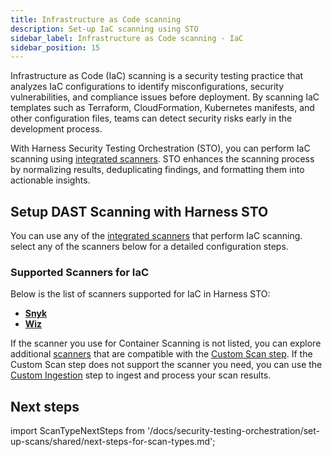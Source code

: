 ```yaml
---
title: Infrastructure as Code scanning
description: Set-up IaC scanning using STO
sidebar_label: Infrastructure as Code scanning - IaC
sidebar_position: 15
---
```

Infrastructure as Code (IaC) scanning is a security testing practice that analyzes IaC configurations to identify misconfigurations, security vulnerabilities, and compliance issues before deployment. By scanning IaC templates such as Terraform, CloudFormation, Kubernetes manifests, and other configuration files, teams can detect security risks early in the development process.

With Harness Security Testing Orchestration (STO), you can perform IaC scanning using [integrated scanners](#supported-scanners-for-iac). STO enhances the scanning process by normalizing results, deduplicating findings, and formatting them into actionable insights.

## Setup DAST Scanning with Harness STO
You can use any of the [integrated scanners](#supported-scanners-for-iac) that perform IaC scanning. select any of the scanners below for a detailed configuration steps.

### Supported Scanners for IaC
Below is the list of scanners supported for IaC in Harness STO:

- [**Snyk**](/docs/security-testing-orchestration/sto-techref-category/snyk/snyk-iac-scanning)
- [**Wiz**](/docs/security-testing-orchestration/sto-techref-category/wiz/iac-scans-with-wiz)

If the scanner you use for Container Scanning is not listed, you can explore additional [scanners](/docs/security-testing-orchestration/custom-scanning/custom-scan-reference) that are compatible with the [Custom Scan step](/docs/security-testing-orchestration/custom-scanning/custom-scan-reference). If the Custom Scan step does not support the scanner you need, you can use the [Custom Ingestion](/docs/security-testing-orchestration/custom-scanning/custom-ingest-reference) step to ingest and process your scan results.

## Next steps  

import ScanTypeNextSteps from '/docs/security-testing-orchestration/set-up-scans/shared/next-steps-for-scan-types.md';

<ScanTypeNextSteps />